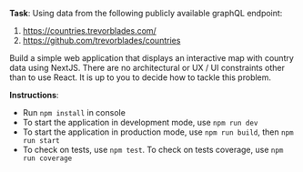 **Task**:
Using data from the following publicly available graphQL endpoint:
1. https://countries.trevorblades.com/
2. https://github.com/trevorblades/countries
   
Build a simple web application that displays an interactive map with country data using NextJS. There
   are no architectural or UX / UI constraints other than to use React. It is up to you to decide how to
   tackle this problem.

**Instructions**: 
* Run `npm install` in console
* To start the application in development mode, use `npm run dev`
* To start the application in production mode, use `npm run build`, then `npm run start`
* To check on tests, use `npm test`. To check on tests coverage, use `npm run coverage`
